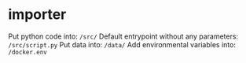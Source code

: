 # importer

Put python code into: `/src/`
Default entrypoint without any parameters: `/src/script.py`
Put data into: `/data/`
Add environmental variables into: `/docker.env`
